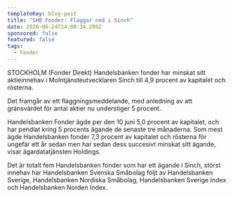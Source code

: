 ```yaml
---
templateKey: blog-post
title: "SHB Fonder: Flaggar ned i Sinch"
date: 2020-06-24T14:00:34.299Z
sponsored: false
featured: false
tags:
  - Fonder
---
```

STOCKHOLM (Fonder Direkt) Handelsbanken fonder har minskat sitt aktieinnehav i Molntjänsteutvecklaren Sinch till 4,9 procent av kapitalet och rösterna.

Det framgår av ett flaggningsmeddelande, med anledning av att gränsvärdet för antal aktier nu understiger 5 procent.

Handelsbanken Fonder ägde per den 10 juni 5,0 procent av kapitalet, och har pendlat kring 5 procents ägande de senaste tre månaderna. Som mest ägde Handelsbanken fonder 7,3 procent av kapitalet och rösterna för ungefär ett år sedan men har sedan dess succesivt minskat sitt ägande, visar ägardatatjänsten Holdings.

Det är totalt fem Handelsbanken fonder som har ett ägande i Sinch, störst innehav har Handelsbanken Svenska Småbolag följt av Handelsbanken Sverige, Handelsbanken Nordiska Småbolag, Handelsbanken Sverige Index och Handelsbanken Norden Index.